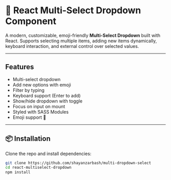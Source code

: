 # 🌟 React Multi-Select Dropdown Component

A modern, customizable, emoji-friendly **Multi-Select Dropdown** built with React. Supports selecting multiple items, adding new items dynamically, keyboard interaction, and external control over selected values.

---

## Features

- Multi-select dropdown
- Add new options with emoji
- Filter by typing
- Keyboard support (Enter to add)
- Show/hide dropdown with toggle
- Focus on input on mount
- Styled with SASS Modules
- Emoji support 🎉

---

## 📦 Installation

Clone the repo and install dependencies:

```bash
git clone https://github.com/shayanzarbash/multi-dropdown-select
cd react-multiselect-dropdown
npm install
```